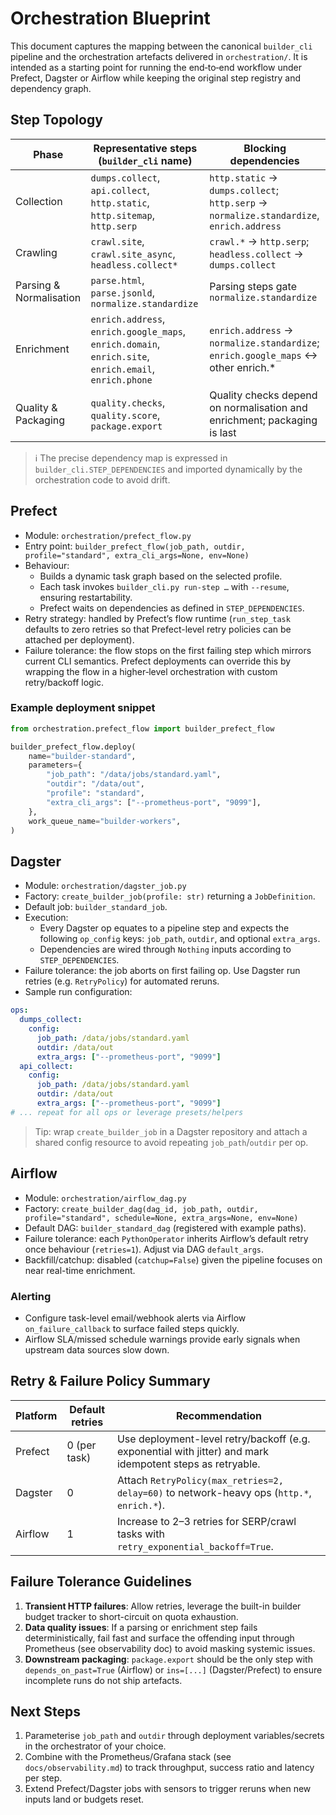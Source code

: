 # Orchestration Blueprint

This document captures the mapping between the canonical `builder_cli` pipeline
and the orchestration artefacts delivered in `orchestration/`.  It is intended
as a starting point for running the end‑to‑end workflow under Prefect, Dagster
or Airflow while keeping the original step registry and dependency graph.

## Step Topology

| Phase                    | Representative steps (`builder_cli` name)                               | Blocking dependencies                    |
|--------------------------|---------------------------------------------------------------------------|------------------------------------------|
| Collection               | `dumps.collect`, `api.collect`, `http.static`, `http.sitemap`, `http.serp` | `http.static` → `dumps.collect`; `http.serp` → `normalize.standardize`, `enrich.address` |
| Crawling                 | `crawl.site`, `crawl.site_async`, `headless.collect*`                    | `crawl.*` → `http.serp`; `headless.collect` → `dumps.collect` |
| Parsing & Normalisation  | `parse.html`, `parse.jsonld`, `normalize.standardize`                    | Parsing steps gate `normalize.standardize` |
| Enrichment               | `enrich.address`, `enrich.google_maps`, `enrich.domain`, `enrich.site`, `enrich.email`, `enrich.phone` | `enrich.address` → `normalize.standardize`; `enrich.google_maps` ↔ other enrich.* |
| Quality & Packaging      | `quality.checks`, `quality.score`, `package.export`                      | Quality checks depend on normalisation and enrichment; packaging is last |

> ℹ️  The precise dependency map is expressed in `builder_cli.STEP_DEPENDENCIES`
> and imported dynamically by the orchestration code to avoid drift.

## Prefect

* Module: `orchestration/prefect_flow.py`
* Entry point: `builder_prefect_flow(job_path, outdir, profile="standard", extra_cli_args=None, env=None)`
* Behaviour:
  - Builds a dynamic task graph based on the selected profile.
  - Each task invokes `builder_cli.py run-step …` with `--resume`, ensuring restartability.
  - Prefect waits on dependencies as defined in `STEP_DEPENDENCIES`.
* Retry strategy: handled by Prefect’s flow runtime (`run_step_task` defaults to zero retries so that Prefect-level retry policies can be attached per deployment).
* Failure tolerance: the flow stops on the first failing step which mirrors current CLI semantics. Prefect deployments can override this by wrapping the flow in a higher‑level orchestration with custom retry/backoff logic.

### Example deployment snippet

```python
from orchestration.prefect_flow import builder_prefect_flow

builder_prefect_flow.deploy(
    name="builder-standard",
    parameters={
        "job_path": "/data/jobs/standard.yaml",
        "outdir": "/data/out",
        "profile": "standard",
        "extra_cli_args": ["--prometheus-port", "9099"],
    },
    work_queue_name="builder-workers",
)
```

## Dagster

* Module: `orchestration/dagster_job.py`
* Factory: `create_builder_job(profile: str)` returning a `JobDefinition`.
* Default job: `builder_standard_job`.
* Execution:
  - Every Dagster op equates to a pipeline step and expects the following `op_config` keys: `job_path`, `outdir`, and optional `extra_args`.
  - Dependencies are wired through `Nothing` inputs according to `STEP_DEPENDENCIES`.
* Failure tolerance: the job aborts on first failing op. Use Dagster run retries (e.g. `RetryPolicy`) for automated reruns.
* Sample run configuration:

```yaml
ops:
  dumps_collect:
    config:
      job_path: /data/jobs/standard.yaml
      outdir: /data/out
      extra_args: ["--prometheus-port", "9099"]
  api_collect:
    config:
      job_path: /data/jobs/standard.yaml
      outdir: /data/out
      extra_args: ["--prometheus-port", "9099"]
# ... repeat for all ops or leverage presets/helpers
```

> Tip: wrap `create_builder_job` in a Dagster repository and attach a shared config resource to avoid repeating `job_path`/`outdir` per op.

## Airflow

* Module: `orchestration/airflow_dag.py`
* Factory: `create_builder_dag(dag_id, job_path, outdir, profile="standard", schedule=None, extra_args=None, env=None)`
* Default DAG: `builder_standard_dag` (registered with example paths).
* Failure tolerance: each `PythonOperator` inherits Airflow’s default retry once behaviour (`retries=1`). Adjust via DAG `default_args`.
* Backfill/catchup: disabled (`catchup=False`) given the pipeline focuses on near real-time enrichment.

### Alerting

- Configure task-level email/webhook alerts via Airflow `on_failure_callback` to surface failed steps quickly.
- Airflow SLA/missed schedule warnings provide early signals when upstream data sources slow down.

## Retry & Failure Policy Summary

| Platform | Default retries | Recommendation                            |
|----------|-----------------|--------------------------------------------|
| Prefect  | 0 (per task)    | Use deployment-level retry/backoff (e.g. exponential with jitter) and mark idempotent steps as retryable. |
| Dagster  | 0               | Attach `RetryPolicy(max_retries=2, delay=60)` to network-heavy ops (`http.*`, `enrich.*`). |
| Airflow  | 1               | Increase to 2–3 retries for SERP/crawl tasks with `retry_exponential_backoff=True`. |

## Failure Tolerance Guidelines

1. **Transient HTTP failures**: Allow retries, leverage the built-in builder budget tracker to short-circuit on quota exhaustion.
2. **Data quality issues**: If a parsing or enrichment step fails deterministically, fail fast and surface the offending input through Prometheus (see observability doc) to avoid masking systemic issues.
3. **Downstream packaging**: `package.export` should be the only step with `depends_on_past=True` (Airflow) or `ins=[...]` (Dagster/Prefect) to ensure incomplete runs do not ship artefacts.

## Next Steps

1. Parameterise `job_path` and `outdir` through deployment variables/secrets in the orchestrator of your choice.
2. Combine with the Prometheus/Grafana stack (see `docs/observability.md`) to track throughput, success ratio and latency per step.
3. Extend Prefect/Dagster jobs with sensors to trigger reruns when new inputs land or budgets reset.
